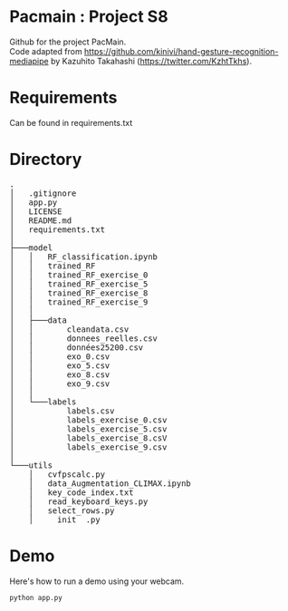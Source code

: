# Pacmain : Project S8
Github for the project PacMain.  
Code adapted from https://github.com/kinivi/hand-gesture-recognition-mediapipe by Kazuhito Takahashi (https://twitter.com/KzhtTkhs).

# Requirements
Can be found in requirements.txt

# Directory
<pre>
.
│   .gitignore
│   app.py
│   LICENSE
│   README.md
│   requirements.txt
│
├───model
│   │   RF_classification.ipynb
│   │   trained_RF
│   │   trained_RF_exercise_0
│   │   trained_RF_exercise_5
│   │   trained_RF_exercise_8
│   │   trained_RF_exercise_9
│   │
│   ├───data
│   │       cleandata.csv
│   │       donnees_reelles.csv
│   │       données25200.csv
│   │       exo_0.csv
│   │       exo_5.csv
│   │       exo_8.csv
│   │       exo_9.csv
│   │
│   └───labels
│           labels.csv
│           labels_exercise_0.csv
│           labels_exercise_5.csv
│           labels_exercise_8.csV
│           labels_exercise_9.csv 
│
└───utils
    │   cvfpscalc.py
    │   data_Augmentation_CLIMAX.ipynb
    │   key_code_index.txt
    │   read_keyboard_keys.py
    │   select_rows.py
    │   __init__.py
</pre>

# Demo
Here's how to run a demo using your webcam.
```bash
python app.py
```
